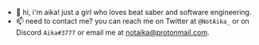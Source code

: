 - 👋 hi, i'm aika! just a girl who loves beat saber and software engineering.
- 📫 need to contact me? you can reach me on Twitter at `@NotAika_` or on Discord `Aika#3777` or email me at notaika@protonmail.com.
